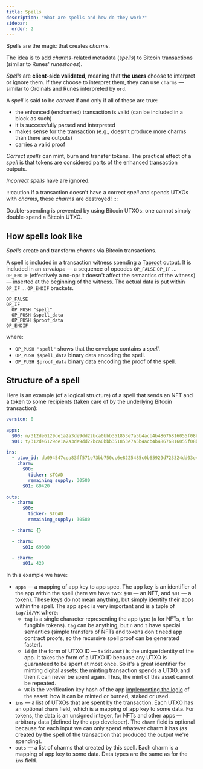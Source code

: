 ```yaml
---
title: Spells
description: "What are spells and how do they work?"
sidebar:
  order: 2
---
```


Spells are the magic that creates *charms*.

The idea is to add *charms*-related metadata (*spells*) to Bitcoin transactions (similar to Runes' *runestones*).

*Spells* are **client-side validated**, meaning that **the users** choose to interpret or ignore them. If they choose to interpret them, they can use `charms` — similar to Ordinals and Runes interpreted by `ord`.

A *spell* is said to be *correct* if and only if all of these are true:
- the enhanced (enchanted) transaction is valid (can be included in a block as such)
- it is successfully parsed and interpreted
- makes sense for the transaction (e.g., doesn't produce more charms than there are outputs)
- carries a valid proof

*Correct spells* can mint, burn and transfer tokens. The practical effect of a *spell* is that tokens are considered parts of the enhanced transaction outputs.

*Incorrect spells* have are ignored.

:::caution
If a transaction doesn't have a correct *spell* and spends UTXOs with *charms*, these *charms* are destroyed!
:::

Double-spending is prevented by using Bitcoin UTXOs: one cannot simply double-spend a Bitcoin UTXO.

## How spells look like

*Spells* create and transform _charms_ via Bitcoin transactions.

A spell is included in a transaction witness spending a [Taproot](https://lightning.engineering/posts/2023-04-19-taproot-musig2-recap/) output. It is included in an *envelope* — a sequence of opcodes `OP_FALSE` `OP_IF` ... `OP_ENDIF` (effectively a no-op: it doesn't affect the semantics of the witness) — inserted at the beginning of the witness. The actual data is put within `OP_IF` ... `OP_ENDIF` brackets.

```
OP_FALSE
OP_IF
  OP_PUSH "spell"
  OP_PUSH $spell_data
  OP_PUSH $proof_data
OP_ENDIF
```
where: 
- `OP_PUSH "spell"` shows that the envelope contains a *spell*.
- `OP_PUSH $spell_data` binary data encoding the spell.
- `OP_PUSH $proof_data` binary data encoding the proof of the spell.


## Structure of a spell

Here is an example (of a logical structure) of a spell that sends an NFT and a token to some recipients (taken care of by the underlying Bitcoin transaction):

```yaml
version: 0

apps:
  $00: n/312de6129de1a2a3de9dd22bca0bbb351853e7a5b4acb4b48676816055f08bb1:0/8e877d70518a5b28f5221e70bd7ff7692a603f3a26d7076a5253e21c304a354f
  $01: t/312de6129de1a2a3de9dd22bca0bbb351853e7a5b4acb4b48676816055f08bb1:0/8e877d70518a5b28f5221e70bd7ff7692a603f3a26d7076a5253e21c304a354f

ins:
  - utxo_id: db094547cea83ff571e73bb750cc6e8225485c0b65929d723324dd03e4542477:0
    charm:
      $00: 
        ticker: $TOAD
        remaining_supply: 30580
      $01: 69420

outs:
  - charm:
      $00:
        ticker: $TOAD
        remaining_supply: 30580

  - charm: {}

  - charm:
      $01: 69000

  - charm:
      $01: 420
```

In this example we have:
- `apps` — a mapping of app key to app spec. The app key is an identifier of the app within the spell (here we have two: `$00` — an NFT, and `$01` — a token). These keys do not mean anything, but simply identify their apps within the spell. The app spec is very important and is a tuple of `tag/id/VK` where:
  - `tag` is a single character representing the app type (`n` for NFTs, `t` for fungible tokens).
    `tag` can be anything, but `n` and `t` have special semantics (simple transfers of NFTs and tokens don't need app contract proofs, so the recursive spell proof can be generated faster).
  - `id` (in the form of UTXO ID — `txid:vout`) is the unique identity of the app. It takes the form of a UTXO ID because any UTXO is guaranteed to be spent at most once. So it's a great identifier for minting digital assets: the minting transaction spends a UTXO, and then it can never be spent again. Thus, the mint of this asset cannot be repeated.
  - `VK` is the verification key hash of the app [implementing the logic](/concepts/apps) of the asset: how it can be minted or burned, staked or used.
- `ins` — a list of UTXOs that are spent by the transaction. Each UTXO has an optional `charm` field, which is a mapping of app key to some data. For tokens, the data is an unsigned integer, for NFTs and other apps — arbitrary data (defined by the app developer). The `charm` field is optional because for each input we can only spend whatever charm it has (as created by the spell of the transaction that produced the output we're spending).
- `outs` — a list of charms that created by this spell. Each charm is a mapping of app key to some data. Data types are the same as for the `ins` field.

